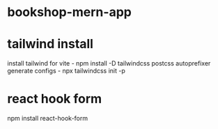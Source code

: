 # bookshop-mern-app

# tailwind install
install tailwind for vite - npm install -D tailwindcss postcss autoprefixer
generate configs - npx tailwindcss init -p

# react hook form
npm install react-hook-form